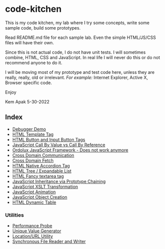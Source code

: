 # code-kitchen
This is my code kitchen, my lab where I try some concepts, write some sample code, build some prototypes.

Read README.md file for each sample lab. Even the simple HTML/JS/CSS files will have their own. 

Since this is not actual code, I do not have unit tests. I will sometimes combine, HTML, CSS and JavaScript. 
In real life I will never do this or do not recommend anyone to do it.

I will be moving most of my prototype and test code here, unless they are really, really, old or irrelevant. 
_For example:_ Internet Explorer, Active X, Browser specific code.

Enjoy

Kem Apak 5-30-2022

## Index
- [Debugger Demo](src/debugger-demo/README.md)
- [HTML Template Tag](src/html-template-tag/README.md)
- [HTML Button and Input Button Tags](src/html-button-and-input-button-tag/README.md)
- [JavaScript Call By Value vs Call By Reference](src/js-call-by-value-call-by-reference/README.md)
- [Ordolux JavaScript Framework - Does not work anymore](src/ordolux/README.md)
- [Cross Domain Communication](src/cross-domain-communication/README.md)
- [Cross Domain Fetch](src/cross-domain-fetch/README.md)
- [HTML Native Accordion Tag](src/html-native-accordion-tag/README.md)
- [HTML Tree / Expandable List](src/html-tree-expandable-list/README.md)
- [HTML Fancy textarea tag](src/html-fancy-textarea-tag/README.md)
- [JavaScript Inheritance via Prototype Chaining](src/js-inheritance-via-prototype-chaining/README.md)
- [JavaScript XSLT Transformation](src/js-xslt-transformation/README.md)
- [JavaScript Animation](src/js-animation/README.md)
- [JavaScript Object Creation](src/js-object-creation/README.md)
- [HTML Dynamic Table](src/html-dynamic-table/README.md)

### Utilities
- [Performance Probe](src/util/js-probe/README.md)
- [Unique Value Generator](src/util/js-unique-value-generator/README.md)
- [Location/URL Utility](src/util/js-location/README.md)
- [Synchronous File Reader and Writer](src/util/js-synchronous-file-reader-writer/README.md)
